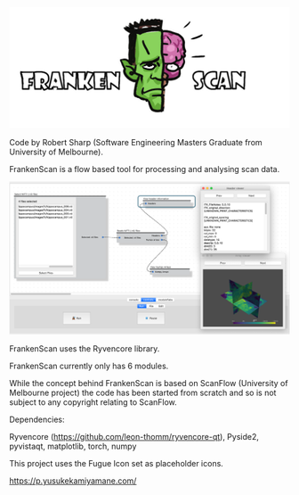 ![My Image](readmeImages/frankenscan.jpg)

Code by Robert Sharp (Software Engineering Masters Graduate from University of Melbourne).

FrankenScan is a flow based tool for processing and analysing scan data.

![My Image](readmeImages/frankenScanScreenshot.png)

FrankenScan uses the Ryvencore library.

FrankenScan currently only has 6 modules.

While the concept behind FrankenScan is based on ScanFlow (University of Melbourne project) the code has been started from scratch and so is not subject to any copyright relating to ScanFlow.

Dependencies:

Ryvencore (https://github.com/leon-thomm/ryvencore-qt),
Pyside2, pyvistaqt, matplotlib, torch, numpy

This project uses the Fugue Icon set as placeholder icons.

https://p.yusukekamiyamane.com/